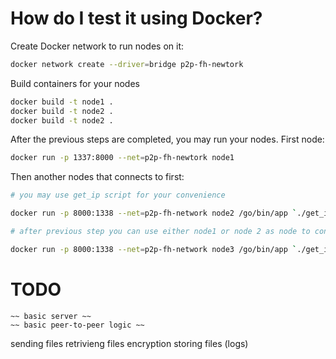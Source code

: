 # How do I test it using Docker? #

Create Docker network to run nodes on it:

```bash
docker network create --driver=bridge p2p-fh-newtork
```

Build containers for your nodes

```bash
docker build -t node1 .
docker build -t node2 .
docker build -t node2 .
```

After the previous steps are completed, you may run your nodes.
First node:

```bash
docker run -p 1337:8000 --net=p2p-fh-newtork node1
```

Then another nodes that connects to first:
```bash
# you may use get_ip script for your convenience

docker run -p 8000:1338 --net=p2p-fh-network node2 /go/bin/app `./get_ip node1`:8000

# after previous step you can use either node1 or node 2 as node to connect

docker run -p 8000:1338 --net=p2p-fh-network node3 /go/bin/app `./get_ip node2`:8000
```


# TODO #
    ~~ basic server ~~
    ~~ basic peer-to-peer logic ~~
   sending files
   retrivieng files
   encryption
   storing files (logs)